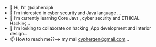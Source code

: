 - 👋 Hi, I’m @cipherciph
- 👀 I’m interested in cyber security and Java language ...
- 🌱 I’m currently learning Core Java , cyber security and ETHICAL Hacking...
- 💞️ I’m looking to collaborate on hacking ,App development and interior design...
- 📫 How to reach me??--> my mail cypherqen@gmail.com...

<!---
cipherciph/cipherciph is a ✨ special ✨ repository because its `README.md` (this file) appears on your GitHub profile.
You can click the Preview link to take a look at your changes.
--->
